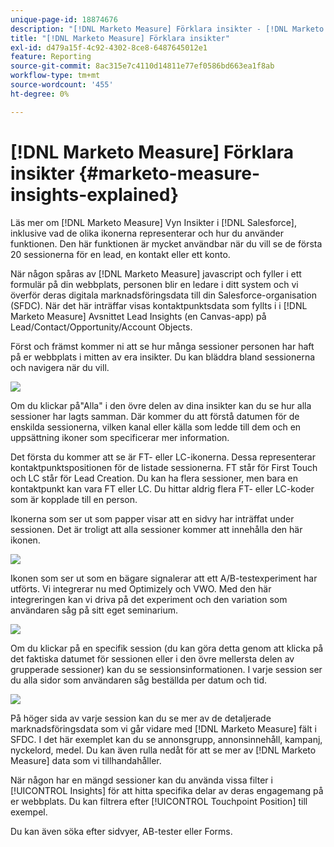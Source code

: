 ```yaml
---
unique-page-id: 18874676
description: "[!DNL Marketo Measure] Förklara insikter - [!DNL Marketo Measure] - Produktdokumentation"
title: "[!DNL Marketo Measure] Förklara insikter"
exl-id: d479a15f-4c92-4302-8ce8-6487645012e1
feature: Reporting
source-git-commit: 8ac315e7c4110d14811e77ef0586bd663ea1f8ab
workflow-type: tm+mt
source-wordcount: '455'
ht-degree: 0%

---
```


# [!DNL Marketo Measure] Förklara insikter {#marketo-measure-insights-explained}

Läs mer om [!DNL Marketo Measure] Vyn Insikter i [!DNL Salesforce], inklusive vad de olika ikonerna representerar och hur du använder funktionen. Den här funktionen är mycket användbar när du vill se de första 20 sessionerna för en lead, en kontakt eller ett konto.

När någon spåras av [!DNL Marketo Measure] javascript och fyller i ett formulär på din webbplats, personen blir en ledare i ditt system och vi överför deras digitala marknadsföringsdata till din Salesforce-organisation (SFDC). När det här inträffar visas kontaktpunktsdata som fyllts i i [!DNL Marketo Measure] Avsnittet Lead Insights (en Canvas-app) på Lead/Contact/Opportunity/Account Objects.

Först och främst kommer ni att se hur många sessioner personen har haft på er webbplats i mitten av era insikter. Du kan bläddra bland sessionerna och navigera när du vill.

![](assets/1.png)

Om du klickar på&quot;Alla&quot; i den övre delen av dina insikter kan du se hur alla sessioner har lagts samman. Där kommer du att förstå datumen för de enskilda sessionerna, vilken kanal eller källa som ledde till dem och en uppsättning ikoner som specificerar mer information.

Det första du kommer att se är FT- eller LC-ikonerna. Dessa representerar kontaktpunktspositionen för de listade sessionerna. FT står för First Touch och LC står för Lead Creation. Du kan ha flera sessioner, men bara en kontaktpunkt kan vara FT eller LC. Du hittar aldrig flera FT- eller LC-koder som är kopplade till en person.

Ikonerna som ser ut som papper visar att en sidvy har inträffat under sessionen. Det är troligt att alla sessioner kommer att innehålla den här ikonen.

![](assets/2.png)

Ikonen som ser ut som en bägare signalerar att ett A/B-testexperiment har utförts. Vi integrerar nu med Optimizely och VWO. Med den här integreringen kan vi driva på det experiment och den variation som användaren såg på sitt eget seminarium.

![](assets/3.png)

Om du klickar på en specifik session (du kan göra detta genom att klicka på det faktiska datumet för sessionen eller i den övre mellersta delen av grupperade sessioner) kan du se sessionsinformationen. I varje session ser du alla sidor som användaren såg beställda per datum och tid.

![](assets/4.png)

På höger sida av varje session kan du se mer av de detaljerade marknadsföringsdata som vi går vidare med [!DNL Marketo Measure] fält i SFDC. I det här exemplet kan du se annonsgrupp, annonsinnehåll, kampanj, nyckelord, medel. Du kan även rulla nedåt för att se mer av [!DNL Marketo Measure] data som vi tillhandahåller.

När någon har en mängd sessioner kan du använda vissa filter i [!UICONTROL Insights] för att hitta specifika delar av deras engagemang på er webbplats. Du kan filtrera efter [!UICONTROL Touchpoint Position] till exempel.

Du kan även söka efter sidvyer, AB-tester eller Forms.
